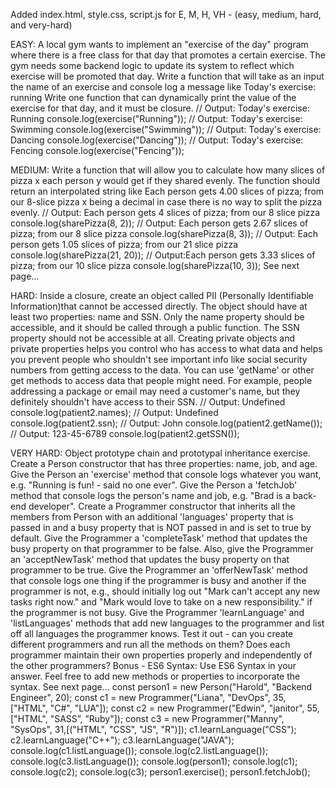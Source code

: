 Added index.html, style.css, script.js for E, M, H, VH - (easy, medium, hard, and very-hard) 

EASY:
A local gym wants to implement an "exercise of the day" program where there is a free class for that day that promotes a certain exercise. The gym needs some backend logic to update its system to reflect which exercise will be promoted that day. Write a function that will take as an input the name of an exercise and console log a message like Today's exercise: running
 Write one function that can dynamically print the value of the exercise for that day, and it must be closure.
// Output: Today's exercise: Running
  console.log(exercise("Running")); 
// Output: Today's exercise: Swimming
  console.log(exercise("Swimming"));
// Output: Today's exercise: Dancing
  console.log(exercise("Dancing")); 
// Output: Today's exercise: Fencing
  console.log(exercise("Fencing")); 

MEDIUM: 
Write a function that will allow you to calculate how many slices of pizza x each person y would get if they shared evenly. The function should return an interpolated string like Each person gets 4.00 slices of pizza; from our 8-slice pizza x being a decimal in case there is no way to split the pizza evenly.
// Output: Each person gets 4 slices of pizza; from our 8 slice pizza
  console.log(sharePizza(8, 2)); 
// Output: Each person gets 2.67 slices of pizza; from our 8 slice pizza
  console.log(sharePizza(8, 3)); 
// Output: Each person gets 1.05 slices of pizza; from our 21 slice pizza
  console.log(sharePizza(21, 20));
// Output:Each person gets 3.33 slices of pizza; from our 10 slice pizza
  console.log(sharePizza(10, 3)); 
See next page...

HARD:
Inside a closure, create an object called PII (Personally Identifiable Information)that cannot be accessed directly. The object should have at least two properties: name and SSN. Only the name property should be accessible, and it should be called through a public function. The SSN property should not be accessible at all. Creating private objects and private properties helps you control who has access to what data and helps you prevent people who shouldn't see important info like social security numbers from getting access to the data. You can use 'getName' or other get methods to access data that people might need. For example, people addressing a package or email may need a customer's name, but they definitely shouldn't have access to their SSN.
// Output: Undefined
  console.log(patient2.names); 
// Output: Undefined
  console.log(patient2.ssn); 
// Output: John
  console.log(patient2.getName());
// Output: 123-45-6789
  console.log(patient2.getSSN()); 

VERY HARD: 
Object prototype chain and prototypal inheritance exercise.
Create a Person constructor that has three properties: name, job, and age.
Give the Person an 'exercise' method that console logs whatever you want, e.g. "Running is fun! - said no one ever".
Give the Person a 'fetchJob' method that console logs the person's name and job, e.g. "Brad is a back-end developer".
Create a Programmer constructor that inherits all the members from Person with an additional 'languages' property that is passed in and a busy property that is NOT passed in and is set to true by default.
Give the Programmer a 'completeTask' method that updates the busy property on that programmer to be false. Also, give the Programmer an 'acceptNewTask' method that updates the busy property on that programmer to be true.
Give the Programmer an 'offerNewTask' method that console logs one thing if the programmer is busy and another if the programmer is not, e.g., should initially log out "Mark can't accept any new tasks right now." and "Mark would love to take on a new responsibility." if the programmer is not busy.
Give the Programmer 'learnLanguage' and 'listLanguages' methods that add new languages to the programmer and list off all languages the programmer knows.
Test it out - can you create different programmers and run all the methods on them? Does each programmer maintain their own properties properly and independently of the other programmers? Bonus - ES6 Syntax: Use ES6 Syntax in your answer. Feel free to add new methods or properties to incorporate the syntax.
See next page...
const person1 = new Person("Harold", "Backend Engineer", 20);
const c1 = new Programmer("Liana", "DevOps", 35, ["HTML", "C#", "LUA"]);
const c2 = new Programmer("Edwin", "janitor", 55, ["HTML", "SASS”, ”Ruby"]);
const c3 = new Programmer("Manny", "SysOps", 31,[("HTML", "CSS", "JS", "R")]);
c1.learnLanguage("CSS");
c2.learnLanguage("C++");
c3.learnLanguage("JAVA");
console.log(c1.listLanguage());
console.log(c2.listLanguage());
console.log(c3.listLanguage());
console.log(person1);
console.log(c1);
console.log(c2);
console.log(c3);
person1.exercise();
person1.fetchJob();
